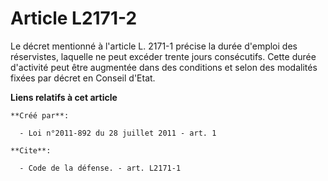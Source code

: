 # Article L2171-2

Le décret mentionné à l'article L. 2171-1 précise la durée d'emploi des réservistes, laquelle ne peut excéder trente jours
consécutifs. Cette durée d'activité peut être augmentée dans des conditions et selon des modalités fixées par décret en
Conseil d'Etat.

**Liens relatifs à cet article**

	**Créé par**:

	  - Loi n°2011-892 du 28 juillet 2011 - art. 1

	**Cite**:

	  - Code de la défense. - art. L2171-1
